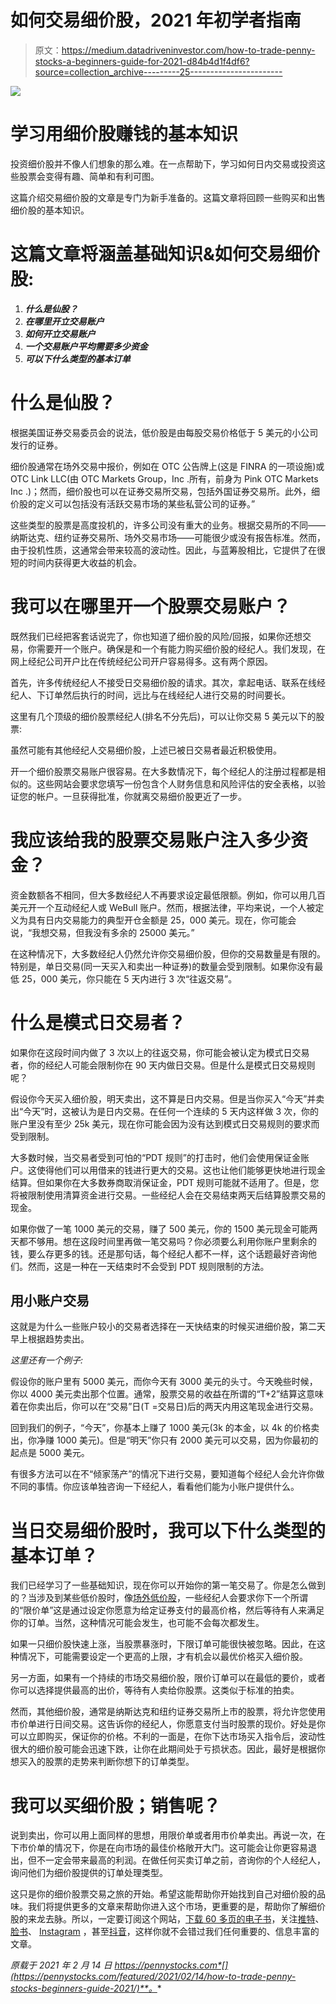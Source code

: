 # 如何交易细价股，2021 年初学者指南

> 原文：<https://medium.datadriveninvestor.com/how-to-trade-penny-stocks-a-beginners-guide-for-2021-d84b4d1f4df6?source=collection_archive---------25----------------------->

![](img/bfe237651d97849d37045c1847304f15.png)

# 学习用细价股赚钱的基本知识

投资细价股并不像人们想象的那么难。在一点帮助下，学习如何日内交易或投资这些股票会变得有趣、简单和有利可图。

这篇介绍交易细价股的文章是专门为新手准备的。这篇文章将回顾一些购买和出售细价股的基本知识。

# 这篇文章将涵盖基础知识&如何交易细价股:

1.  ***什么是仙股？***
2.  ***在哪里开立交易账户***
3.  ***如何开立交易账户***
4.  ***一个交易账户平均需要多少资金***
5.  ***可以下什么类型的基本订单***

# 什么是仙股？

根据美国证券交易委员会的说法，低价股是由每股交易价格低于 5 美元的小公司发行的证券。

细价股通常在场外交易中报价，例如在 OTC 公告牌上(这是 FINRA 的一项设施)或 OTC Link LLC(由 OTC Markets Group，Inc .所有，前身为 Pink OTC Markets Inc .)；然而，细价股也可以在证券交易所交易，包括外国证券交易所。此外，细价股的定义可以包括没有活跃交易市场的某些私营公司的证券。”

这些类型的股票是高度投机的，许多公司没有重大的业务。根据交易所的不同——纳斯达克、纽约证券交易所、场外交易市场——可能很少或没有报告标准。然而，由于投机性质，这通常会带来较高的波动性。因此，与蓝筹股相比，它提供了在很短的时间内获得更大收益的机会。

# 我可以在哪里开一个股票交易账户？

既然我们已经把客套话说完了，你也知道了细价股的风险/回报，如果你还想交易，你需要开一个账户。确保是和一个有能力购买细价股的经纪人。我们发现，在网上经纪公司开户比在传统经纪公司开户容易得多。这有两个原因。

首先，许多传统经纪人不接受日交易细价股的请求。其次，拿起电话、联系在线经纪人、下订单然后执行的时间，远比与在线经纪人进行交易的时间要长。

这里有几个顶级的细价股票经纪人(排名不分先后)，可以让你交易 5 美元以下的股票:

虽然可能有其他经纪人交易细价股，上述已被日交易者最近积极使用。

开一个细价股票交易账户很容易。在大多数情况下，每个经纪人的注册过程都是相似的。这些网站会要求您填写一份包含个人财务信息和风险评估的安全表格，以验证您的帐户。一旦获得批准，你就离交易细价股更近了一步。

# 我应该给我的股票交易账户注入多少资金？

资金数额各不相同，但大多数经纪人不再要求设定最低限额。例如，你可以用几百美元开一个互动经纪人或 WeBull 账户。然而，根据法律，平均来说，一个人被定义为具有日内交易能力的典型开仓金额是 25，000 美元。现在，你可能会说，“我想交易，但我没有多余的 25000 美元。”

在这种情况下，大多数经纪人仍然允许你交易细价股，但你的交易数量是有限的。特别是，单日交易(同一天买入和卖出一种证券)的数量会受到限制。如果你没有最低 25，000 美元，你只能在 5 天内进行 3 次“往返交易”。

# 什么是模式日交易者？

如果你在这段时间内做了 3 次以上的往返交易，你可能会被认定为模式日交易者，你的经纪人可能会限制你在 90 天内做日交易。但是什么是模式日交易规则呢？

假设你今天买入细价股，明天卖出，这不算是日内交易。但是当你买入“今天”并卖出“今天”时，这被认为是日内交易。在任何一个连续的 5 天内这样做 3 次，你的账户里没有至少 25k 美元，现在你可能会因为没有达到模式日交易规则的要求而受到限制。

大多数时候，当交易者受到可怕的“PDT 规则”的打击时，他们会使用保证金账户。这使得他们可以用借来的钱进行更大的交易。这也让他们能够更快地进行现金结算。但如果你在大多数券商取消保证金，PDT 规则可能就不适用了。但是，您将被限制使用清算资金进行交易。一些经纪人会在交易结束两天后结算股票交易的现金。

如果你做了一笔 1000 美元的交易，赚了 500 美元，你的 1500 美元现金可能两天都不够用。想在这段时间里再做一笔交易吗？你必须要么利用你账户里剩余的钱，要么存更多的钱。还是那句话，每个经纪人都不一样，这个话题最好咨询他们。然而，这是一种在一天结束时不会受到 PDT 规则限制的方法。

## 用小账户交易

这就是为什么一些账户较小的交易者选择在一天快结束的时候买进细价股，第二天早上根据趋势卖出。

*这里还有一个例子:*

假设你的账户里有 5000 美元，而你今天有 3000 美元的头寸。今天晚些时候，你以 4000 美元卖出那个位置。通常，股票交易的收益在所谓的“T+2”结算这意味着在你卖出后，你可以在“交易”日(T =交易日)后的两天内用这笔现金进行交易。

回到我们的例子，“今天”，你基本上赚了 1000 美元(3k 的本金，以 4k 的价格卖出，你净赚 1000 美元)。但是“明天”你只有 2000 美元可以交易，因为你最初的起点是 5000 美元。

有很多方法可以在不“倾家荡产”的情况下进行交易，要知道每个经纪人会允许你做不同的事情。你应该单独咨询一下经纪人，看看他们能为小账户提供什么。

# 当日交易细价股时，我可以下什么类型的基本订单？

我们已经学习了一些基础知识，现在你可以开始你的第一笔交易了。你是怎么做到的？当涉及到某些低价股时，像[场外低价股](https://pennystocks.com/featured/2020/12/20/otc-penny-stocks-vs-nasdaq-nyse-penny-stocks/)，一些经纪人会要求你下一个所谓的“限价单”这是通过设定你愿意为给定证券支付的最高价格，然后等待有人来满足你的订单。当然，这种情况可能会发生，也可能不会每次都发生。

如果一只细价股快速上涨，当股票暴涨时，下限订单可能很快被忽略。因此，在这种情况下，可能需要设定一个更高的上限，才有机会以最优价格买入细价股。

另一方面，如果有一个持续的市场交易细价股，限价订单可以在最低的要价，或者你可以选择提供最高的出价，等待有人卖给你股票。这类似于标准的拍卖。

然而，其他细价股，通常是纳斯达克和纽约证券交易所上市的股票，将允许您使用市价单进行日间交易。这告诉你的经纪人，你愿意支付当时股票的现价。好处是你可以立即购买，保证你的价格。不利的一面是，在你下达市场买入指令后，波动性很大的细价股可能会迅速下跌，让你在此期间处于亏损状态。因此，最好是根据你想买入的股票的走势来判断你想下的订单类型。

# 我可以买细价股；销售呢？

说到卖出，你可以用上面同样的思想，用限价单或者用市价单卖出。再说一次，在下市价单的情况下，你是在向市场的最佳价格敞开大门。这可能会让你更容易退出，但不一定会带来最高的利润。在做任何买卖订单之前，咨询你的个人经纪人，询问他们为细价股提供的订单处理类型。

这只是你的细价股票交易之旅的开始。希望这能帮助你开始找到自己对细价股的品味。我们将提供更多的文章来帮助你进入这个市场，更重要的是，帮助你了解细价股的来龙去脉。所以，一定要订阅这个网站，[下载 60 多页的电子书](https://pennystocks.com/featured/2021/02/14/how-to-trade-penny-stocks-beginners-guide-2021/#ex1)，关注[推特](https://twitter.com/1pennystocks)、[脸书](https://www.facebook.com/realpennystocks)、 [Instagram](https://www.instagram.com/realpennystocks/) ，甚至[抖音](https://www.tiktok.com/@pennystocks101)，这样你就不会错过我们任何重要的、信息丰富的文章。

*原载于 2021 年 2 月 14 日 https://pennystocks.com*[](https://pennystocks.com/featured/2021/02/14/how-to-trade-penny-stocks-beginners-guide-2021/)**。**